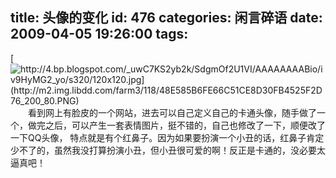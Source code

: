 title: 头像的变化
id: 476
categories: 闲言碎语
date: 2009-04-05 19:26:00
tags:
---

[](http://4.bp.blogspot.com/_uwC7KS2yb2k/SdgmOf2U1VI/AAAAAAAABio/iv9HyMG2_yo/s1600-h/120x120.jpg)[![http://4.bp.blogspot.com/_uwC7KS2yb2k/SdgmOf2U1VI/AAAAAAAABio/iv9HyMG2_yo/s320/120x120.jpg](http://m2.img.libdd.com/farm3/118/48E585B6FE66C51CE8D30FB4525F2D76_200_80.PNG)</img>](http://4.bp.blogspot.com/_uwC7KS2yb2k/SdgmOf2U1VI/AAAAAAAABio/iv9HyMG2_yo/s320/120x120.jpg)
</br>　　看到网上有脸皮的一个网站，进去可以自己定义自己的卡通头像，随手做了一个，做完之后，可以产生一套表情图片，挺不错的，自己也修改了一下，顺便改了一下QQ头像， 特点就是有个红鼻子。因为如果要扮演一个小丑的话，红鼻子肯定少不了的，虽然我没打算扮演小丑，但小丑很可爱的啊！反正是卡通的，没必要太逼真吧！
</br>
</br>[](http://2.bp.blogspot.com/_uwC7KS2yb2k/SdglY6BoA5I/AAAAAAAABig/ZyjTIx8Si5U/s1600-h/120x120.jpg)

